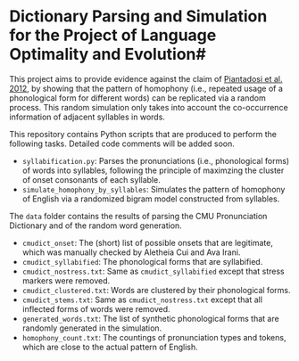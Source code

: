 # Dictionary Parsing and Simulation for the Project of Language Optimality and Evolution#

This project aims to provide evidence against the claim of [Piantadosi et al. 2012](http://www.sciencedirect.com/science/article/pii/S0010027711002496), by showing that the pattern of homophony (i.e., repeated usage of a phonological form for different words) can be replicated via a random process. This random simulation only takes into account the co-occurrence information of adjacent syllables in words.

This repository contains Python scripts that are produced to perform the following tasks. Detailed code comments will be added soon.

* `syllabification.py`: Parses the pronunciations (i.e., phonological forms) of words into syllables, following the principle of maximzing the cluster of onset consonants of each syllable.
* `simulate_homophony_by_syllables`: Simulates the pattern of homophony of English via a randomized bigram model constructed from syllables.


The `data` folder contains the results of parsing the CMU Pronunciation Dictionary and of the random word generation.

* `cmudict_onset`: The (short) list of possible onsets that are legitimate, which was manually checked by Aletheia Cui and Ava Irani.
* `cmudict_syllabified`: The phonological forms that are syllabified.
* `cmudict_nostress.txt`: Same as `cmudict_syllabified` except that stress markers were removed.
* `cmudict_clustered.txt`: Words are clustered by their phonological forms.
* `cmudict_stems.txt`: Same as `cmudict_nostress.txt` except that all inflected forms of words were removed.
* `generated_words.txt`: The list of synthetic phonological forms that are randomly generated in the simulation.
* `homophony_count.txt`: The countings of pronunciation types and tokens, which are close to the actual pattern of English.
